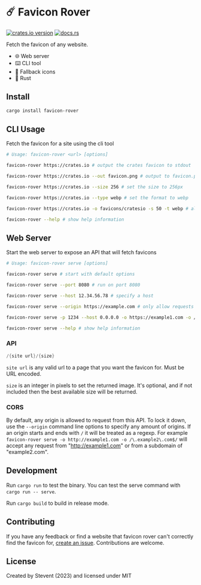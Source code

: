 # ☄️ Favicon Rover

[![crates.io version](https://img.shields.io/crates/v/favicon-rover)](https://crates.io/crates/favicon-rover)
[![docs.rs](https://img.shields.io/docsrs/favicon-rover)](https://docs.rs/crate/favicon-rover/latest)

Fetch the favicon of any website.

- 🌐 Web server
- ⌨️ CLI tool
- 🛟 Fallback icons
- 🦀 Rust

## Install

```bash
cargo install favicon-rover
```

## CLI Usage

Fetch the favicon for a site using the cli tool

```bash
# Usage: favicon-rover <url> [options]

favicon-rover https://crates.io # output the crates favicon to stdout

favicon-rover https://crates.io --out favicon.png # output to favicon.png

favicon-rover https://crates.io --size 256 # set the size to 256px

favicon-rover https://crates.io --type webp # set the format to webp

favicon-rover https://crates.io -o favicons/cratesio -s 50 -t webp # all options

favicon-rover --help # show help information
```

## Web Server

Start the web server to expose an API that will fetch favicons

```bash
# Usage: favicon-rover serve [options]

favicon-rover serve # start with default options

favicon-rover serve --port 8080 # run on port 8080

favicon-rover serve --host 12.34.56.78 # specify a host

favicon-rover serve --origin https://example.com # only allow requests from example.com

favicon-rover serve -p 1234 --host 0.0.0.0 -o https://example1.com -o /\.example2\.com$/ # all options

favicon-rover serve --help # show help information
```

### API

```h
/{site url}/{size}
```

`site url` is any valid url to a page that you want the favicon for. Must be URL encoded.

`size` is an integer in pixels to set the returned image. It's optional, and if not included then the best available size will be returned.

### CORS

By default, any origin is allowed to request from this API. To lock it down, use the `--origin` command line options to specify any amount of origins. If an origin starts and ends with `/` it will be treated as a regexp. For example `favicon-rover serve -o http://example1.com -o /\.example2\.com$/` will accept any request from "http://example1.com" or from a subdomain of "example2.com".

## Development

Run `cargo run` to test the binary. You can test the serve command with `cargo run -- serve`.

Run `cargo build` to build in release mode.

## Contributing

If you have any feedback or find a website that favicon rover can't correctly find the favicon for, [create an issue](https://github.com/stevent-team/favicon-rover/issues/new/choose). Contributions are welcome.

## License

Created by Stevent (2023) and licensed under MIT
